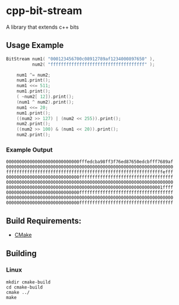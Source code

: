 # cpp-bit-stream
A library that extends c++ bits

## Usage Example
```c++
BitStream num1( "000123456700c08912789af1234000897650" ),
          num2( "ffffffffffffffffffffffffffffffffffff" );

    num1 ^= num2;
    num1.print();
    num1 <<= 511;
    num1.print();
    ( ~num2[ 12]).print();
    (num1 ^ num2).print();
    num1 <<= 20;
    num1.print();
    ((num2 >> 127) | (num2 << 255)).print();
    num2.print();
    ((num2 >> 100) & (num1 << 20)).print();
    num2.print();
```
### Example Output
```
0000000000000000000000000000fffedcba98ff3f76ed87650edcbfff7689af
0000000000000000000000000000000000000000000000000000000000000000
ffffffffffffffffffffffffffffffffffffffffffffffffffffffffffffefff
0000000000000000000000000000ffffffffffffffffffffffffffffffffffff
0000000000000000000000000000000000000000000000000000000000000000
800000000000000000000000000000000000000000000000000000000001ffff
0000000000000000000000000000ffffffffffffffffffffffffffffffffffff
0000000000000000000000000000000000000000000000000000000000000000
0000000000000000000000000000ffffffffffffffffffffffffffffffffffff
```
## Build Requirements:
<ul>
<li><a href="https://github.com/Kitware/CMake" target="_top">CMake</a></li>
</ul>

## Building
### Linux
```
mkdir cmake-build
cd cmake-build
cmake ../
make
```
